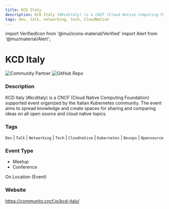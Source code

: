 ```yaml
---
title: KCD Italy
description: KCD Italy (#kcditaly) is a CNCF (Cloud Native Computing Foundation) supported event organized by the Italian Kubernetes community. The event aims to spread knowledge and create spaces for sharing and comparing ideas on all open source and cloud native topics.
tags: dev, talk, networking, tech, CloudNative
---
```

        

import VerifiedIcon from '@mui/icons-material/Verified'
import Alert from '@mui/material/Alert';

# KCD Italy <VerifiedIcon color="primary"/>


![Community Partner](https://img.shields.io/static/v1?label=community&message=partner&color=blue) ![GitHub Repo](https://img.shields.io/static/v1?label=category&message=communities&color=green)

### Description

KCD Italy (#kcditaly) is a CNCF (Cloud Native Computing Foundation) supported event organized by the Italian Kubernetes community. The event aims to spread knowledge and create spaces for sharing and comparing ideas on all open source and cloud native topics.

### Tags

`Dev` | `Talk` | `Networking` | `Tech` | `Cloudnative` | `Kubernetes` | `Devops` | `Opensource`

### Event Type

- Meetup
- Conference

On Location (Event)

### Website

https://community.cncf.io/kcd-italy/